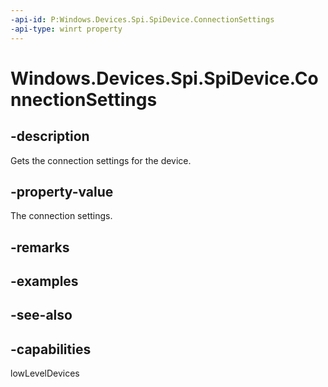 ```yaml
---
-api-id: P:Windows.Devices.Spi.SpiDevice.ConnectionSettings
-api-type: winrt property
---
```


<!-- Property syntax
public Windows.Devices.Spi.SpiConnectionSettings ConnectionSettings { get; }
-->

# Windows.Devices.Spi.SpiDevice.ConnectionSettings

## -description
Gets the connection settings for the device.

## -property-value
The connection settings.

## -remarks

## -examples

## -see-also


## -capabilities
lowLevelDevices
